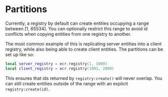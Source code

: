 # Partitions

Currently, a registry by default can create entities occupying a range
between [1, 65534].
You can optionally restrict this range to avoid id conflicts when copying
entities from one registry to another.

The most common example of this is replicating server entities into a client
registry, while also being able to create client entities. The partitions can be
set up like so:

```lua
local server_registry = ecr.registry(1, 1000)
local client_registry = ecr.registry(1001, 2000)
```

This ensures that ids returned by `registry:create()` will never overlap. You
can still create entities outside of the range with an explicit
`registry:create(id)`.
